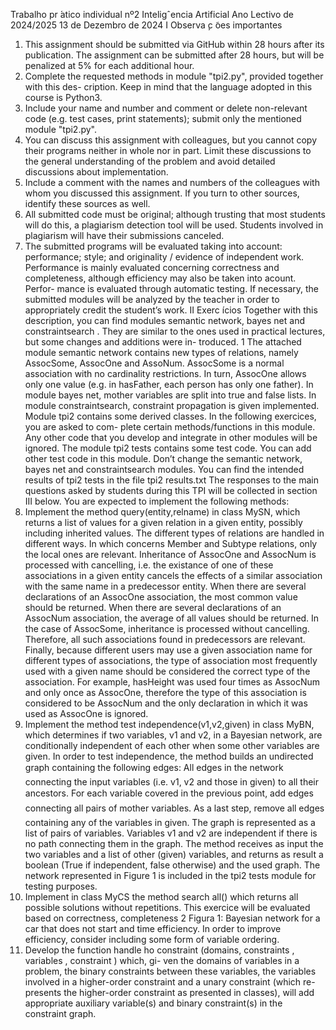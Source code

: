Trabalho pr ́atico individual nº2
Inteligˆencia Artificial
Ano Lectivo de 2024/2025
13 de Dezembro de 2024
I Observa ̧c ̃oes importantes
1. This assignment should be submitted via GitHub within 28 hours after its publication. The
assignment can be submitted after 28 hours, but will be penalized at 5% for each additional
hour.
2. Complete the requested methods in module "tpi2.py", provided together with this des-
cription. Keep in mind that the language adopted in this course is Python3.
3. Include your name and number and comment or delete non-relevant code (e.g. test cases,
print statements); submit only the mentioned module "tpi2.py".
4. You can discuss this assignment with colleagues, but you cannot copy their programs
neither in whole nor in part. Limit these discussions to the general understanding of the
problem and avoid detailed discussions about implementation.
5. Include a comment with the names and numbers of the colleagues with whom you discussed
this assignment. If you turn to other sources, identify these sources as well.
6. All submitted code must be original; although trusting that most students will do this,
a plagiarism detection tool will be used. Students involved in plagiarism will have their
submissions canceled.
7. The submitted programs will be evaluated taking into account: performance; style; and
originality / evidence of independent work. Performance is mainly evaluated concerning
correctness and completeness, although efficiency may also be taken into acount. Perfor-
mance is evaluated through automatic testing. If necessary, the submitted modules will be
analyzed by the teacher in order to appropriately credit the student’s work.
II Exerc ́ıcios
Together with this description, you can find modules semantic network, bayes net and constraintsearch .
They are similar to the ones used in practical lectures, but some changes and additions were in-
troduced.
1
The attached module semantic network contains new types of relations, namely AssocSome,
AssocOne and AssoNum. AssocSome is a normal association with no cardinality restrictions. In
turn, AssocOne allows only one value (e.g. in hasFather, each person has only one father).
In module bayes net, mother variables are split into true and false lists.
In module constraintsearch, constraint propagation is given implemented.
Module tpi2 contains some derived classes. In the following exercices, you are asked to com-
plete certain methods/functions in this module. Any other code that you develop and integrate
in other modules will be ignored.
The module tpi2 tests contains some test code. You can add other test code in this module.
Don’t change the semantic network, bayes net and constraintsearch modules.
You can find the intended results of tpi2 tests in the file tpi2 results.txt
The responses to the main questions asked by students during this TPI will be collected in
section III below.
You are expected to implement the following methods:
1. Implement the method query(entity,relname) in class MySN, which returns a list of values
for a given relation in a given entity, possibly including inherited values. The different types
of relations are handled in different ways. In which concerns Member and Subtype relations,
only the local ones are relevant. Inheritance of AssocOne and AssocNum is processed with
cancelling, i.e. the existance of one of these associations in a given entity cancels the effects
of a similar association with the same name in a predecessor entity. When there are several
declarations of an AssocOne association, the most common value should be returned. When
there are several declarations of an AssocNum association, the average of all values should be
returned. In the case of AssocSome, inheritance is processed without cancelling. Therefore,
all such associations found in predecessors are relevant. Finally, because different users may
use a given association name for different types of associations, the type of association most
frequently used with a given name should be considered the correct type of the association.
For example, hasHeight was used four times as AssocNum and only once as AssocOne,
therefore the type of this association is considered to be AssocNum and the only declaration
in which it was used as AssocOne is ignored.
2. Implement the method test independence(v1,v2,given) in class MyBN, which determines if two
variables, v1 and v2, in a Bayesian network, are conditionally independent of each other
when some other variables are given. In order to test independence, the method builds an
undirected graph containing the following edges:
All edges in the network connecting the input variables (i.e. v1, v2 and those in
given) to all their ancestors.
For each variable covered in the previous point, add edges connecting all pairs of
mother variables.
As a last step, remove all edges containing any of the variables in given.
The graph is represented as a list of pairs of variables. Variables v1 and v2 are independent
if there is no path connecting them in the graph. The method receives as input the two
variables and a list of other (given) variables, and returns as result a boolean (True if
independent, false otherwise) and the used graph. The network represented in Figure 1 is
included in the tpi2 tests module for testing purposes.
3. Implement in class MyCS the method search all() which returns all possible solutions
without repetitions. This exercice will be evaluated based on correctness, completeness
2
Figura 1: Bayesian network for a car that does not start
and time efficiency. In order to improve efficiency, consider including some form of variable
ordering.
4. Develop the function handle ho constraint (domains, constraints , variables , constraint ) which, gi-
ven the domains of variables in a problem, the binary constraints between these variables,
the variables involved in a higher-order constraint and a unary constraint (which re-
presents the higher-order constraint as presented in classes), will add appropriate auxiliary
variable(s) and binary constraint(s) in the constraint graph.
